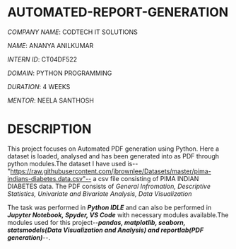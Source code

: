 # AUTOMATED-REPORT-GENERATION

*COMPANY NAME*: CODTECH IT SOLUTIONS

*NAME*: ANANYA ANILKUMAR

*INTERN ID*: CT04DF522

*DOMAIN*: PYTHON PROGRAMMING

*DURATION*: 4 WEEKS

*MENTOR*: NEELA SANTHOSH

# DESCRIPTION

This project focuses on Automated PDF generation using Python. Here a dataset is loaded, analysed and has been generated into as PDF through python modules.The dataset I have used is--"https://raw.githubusercontent.com/jbrownlee/Datasets/master/pima-indians-diabetes.data.csv"-- a csv file consisting of PIMA INDIAN DIABETES data. The PDF consists of _General Infromation, Descriptive Statistics, Univariate and Bivariate Analysis, Data Visualization_

The task was performed in _**Python IDLE**_ and can also be performed in _**Jupyter Notebook, Spyder, VS Code**_ with necessary modules available.The modules used for this project--**_pandas, matplotlib, seaborn, statsmodels(Data Visualization and Analysis) and reportlab(PDF generation)_**--.
